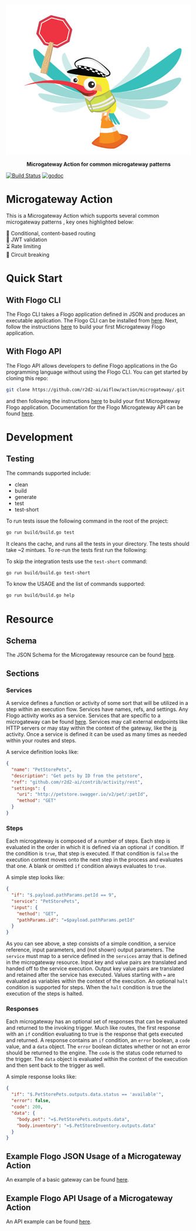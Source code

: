 <p align="center">
  <img src ="https://raw.githubusercontent.com/TIBCOSoftware/flogo/master/images/flynn_traffic_with_cone.png" />
</p>

<p align="center" >
  <b>Microgateway Action for common microgateway patterns</b>
</p>


[![Build Status](https://travis-ci.com/r2d2-ai/microgateway.svg)](https://travis-ci.com/r2d2-ai/microgateway) [![godoc](https://godoc.org/github.com/r2d2-ai/aiflow/action/microgateway/?status.svg)](https://godoc.org/github.com/r2d2-ai/aiflow/action/microgateway/)



# Microgateway Action

This is a Microgateway Action which supports several common microgateway patterns , key ones highlighted below: <br />

:twisted_rightwards_arrows: Conditional, content-based routing <br />
:closed_lock_with_key: JWT validation <br />
:hourglass_flowing_sand: Rate limiting <br />
:electric_plug: Circuit breaking <br />

# Quick Start

## With Flogo CLI

The Flogo CLI takes a Flogo application defined in JSON and produces an executable application. The Flogo CLI can be installed from [here](https://github.com/r2d2-ai/cli). Next, follow the instructions [here](examples/json/basic-gateway) to build your first Microgateway Flogo application.

## With Flogo API

The Flogo API allows developers to define Flogo applications in the Go programming language without using the Flogo CLI. You can get started by cloning this repo:

```bash
git clone https://github.com/r2d2-ai/aiflow/action/microgateway/.git
```

and then following the instructions [here](examples/api/basic-gateway) to build your first Microgateway Flogo application. Documentation for the Flogo Microgateway API can be found [here](https://godoc.org/github.com/r2d2-ai/aiflow/action/microgateway/api).

# Development

## Testing

The commands supported include:
- clean
- build
- generate
- test
- test-short

To run tests issue the following command in the root of the project:

```bash
go run build/build.go test
```
It cleans the cache, and runs all the tests in your directory.
The tests should take ~2 mintues. To re-run the tests first run the following:


To skip the integration tests use the `test-short` command:

```bash
go run build/build.go test-short
```

To know the USAGE and the list of commands supported:
```bash
go run build/build.go help
```

# Resource

## Schema

The JSON Schema for the Microgateway resource can be found [here](internal/schema/schema.json).

## Sections

### Services

A service defines a function or activity of some sort that will be utilized in a step within an execution flow. Services have names, refs, and settings. Any Flogo activity works as a service. Services that are specific to a microgateway can be found [here](activity). Services may call external endpoints like HTTP servers or may stay within the context of the gateway, like the [js](activity/circuitbreaker) activity. Once a service is defined it can be used as many times as needed within your routes and steps.

A service definition looks like:

```json
{
  "name": "PetStorePets",
  "description": "Get pets by ID from the petstore",
  "ref": "github.com/r2d2-ai/contrib/activity/rest",
  "settings": {
    "uri": "http://petstore.swagger.io/v2/pet/:petId",
    "method": "GET"
  }
}
```

### Steps

Each microgateway is composed of a number of steps. Each step is evaluated in the order in which it is defined via an optional `if` condition. If the condition is `true`, that step is executed. If that condition is `false` the execution context moves onto the next step in the process and evaluates that one. A blank or omitted `if` condition always evaluates to `true`.

A simple step looks like:

```json
{
  "if": "$.payload.pathParams.petId == 9",
  "service": "PetStorePets",
  "input": {
    "method": "GET",
    "pathParams.id": "=$payload.pathParams.petId"
  }
}
```

As you can see above, a step consists of a simple condition, a service reference, input parameters, and (not shown) output parameters. The `service` must map to a service defined in the `services` array that is defined in the microgateway resource. Input key and value pairs are translated and handed off to the service execution. Output key value pairs are translated and retained after the service has executed. Values starting with `=` are evaluated as variables within the context of the execution. An optional `halt` condition is supported for steps. When the `halt` condition is true the execution of the steps is halted.

### Responses

Each microgateway has an optional set of responses that can be evaluated and returned to the invoking trigger. Much like routes, the first response with an `if` condition evaluating to true is the response that gets executed and returned. A response contains an `if` condition, an `error` boolean, a `code` value, and a `data` object. The `error` boolean dictates whether or not an error should be returned to the engine. The `code` is the status code returned to the trigger. The `data` object is evaluated within the context of the execution and then sent back to the trigger as well.

A simple response looks like:

```json
{
  "if": "$.PetStorePets.outputs.data.status == 'available'",
  "error": false,
  "code": 200,
  "data": {
    "body.pet": "=$.PetStorePets.outputs.data",
    "body.inventory": "=$.PetStoreInventory.outputs.data"
  }
}
```

## Example Flogo JSON Usage of a Microgateway Action

An example of a basic gateway can be found [here](examples/json/basic-gateway).

## Example Flogo API Usage of a Microgateway Action

An API example can be found [here](examples/api/basic-gateway).

